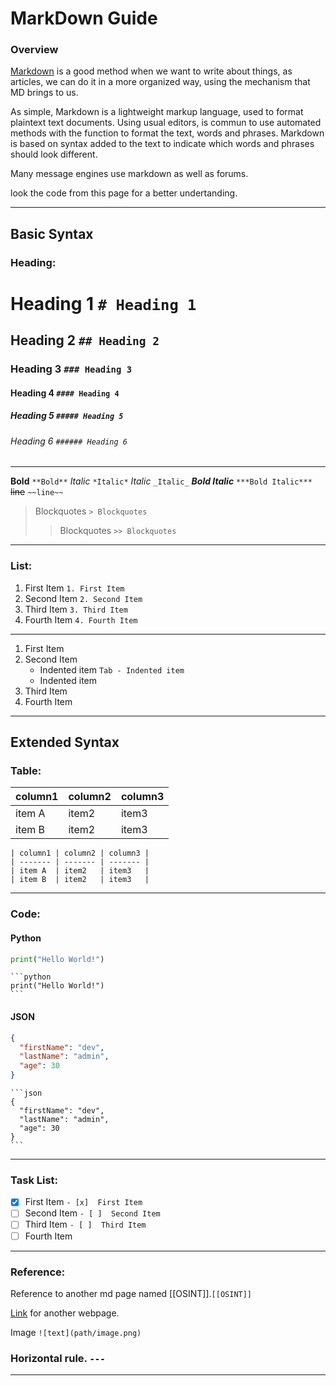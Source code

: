 # MarkDown Guide
### Overview
[Markdown](https://www.markdownguide.org/) is a good method when we want to write about things, as articles, we can do it in a more organized way, using the mechanism that MD brings to us.

As simple, Markdown is a lightweight markup language, used to format plaintext text documents. Using usual editors, is commun to use automated methods with the function to format the text, words and phrases. Markdown is based on syntax added to the text to indicate which words and phrases should look different.

Many message engines use markdown as well as forums.

look the code from this page for a better undertanding.

---

## Basic Syntax
### Heading:
 # Heading 1 ```# Heading 1```
## Heading 2 ```## Heading 2```
### Heading 3 ```### Heading 3```
#### Heading 4 ```#### Heading 4```
##### Heading 5 ```##### Heading 5```
###### Heading 6 ```###### Heading 6```
---
**Bold** ```**Bold**```
*Italic* ```*Italic*```
_Italic_ ```_Italic_```
***Bold Italic*** ```***Bold Italic***```
~~line~~ ``~~line~~ ``
>  Blockquotes ```> Blockquotes``` 
>
>> Blockquotes ```>> Blockquotes``` 

---
### List:
1. First Item         ```1. First Item```
2. Second Item   ```2. Second Item```
4. Third Item      ```3. Third Item```
5. Fourth Item    ```4. Fourth Item```

---

1. First Item
2. Second Item
	- Indented item ```Tab - Indented item```
	- Indented item
3. Third Item 
4. Fourth Item

---
## Extended Syntax

### Table:
| column1 | column2 | column3 |
| ------- | ------- | ------- |
| item A  | item2   | item3   |
| item B  | item2   | item3   | 
``` 
| column1 | column2 | column3 |
| ------- | ------- | ------- |
| item A  | item2   | item3   |
| item B  | item2   | item3   |
```
---
### Code:
#### Python
```python
print("Hello World!")
```

````
```python
print("Hello World!")
```
````

#### JSON
```json
{
  "firstName": "dev",
  "lastName": "admin",
  "age": 30
}
```


````
```json
{
  "firstName": "dev",
  "lastName": "admin",
  "age": 30
}
```
````

---
### Task List:
- [x] First Item `- [x]  First Item`
- [ ] Second Item `- [ ]  Second Item`
- [ ] Third Item `- [ ]  Third Item`
- [ ] Fourth Item 

---
### Reference:
Reference to another md page named [[OSINT]].`[[OSINT]]`

[Link](https://www.markdownguide.org/) for another webpage.

Image `![text](path/image.png)`

### Horizontal rule. `---`
---

